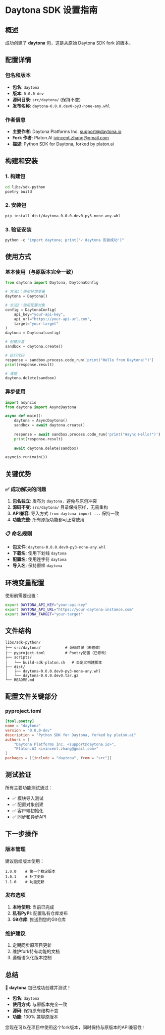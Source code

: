 # Daytona SDK 设置指南

## 概述

成功创建了 **daytona** 包，这是从原始 Daytona SDK fork 的版本。

## 配置详情

### 包名和版本

- **包名**: `daytona`
- **版本**: `0.0.0-dev`
- **源码目录**: `src/daytona/` (保持不变)
- **发布名称**: `daytona-0.0.0.dev0-py3-none-any.whl`

### 作者信息

- **主要作者**: Daytona Platforms Inc. <support@daytona.io>
- **Fork 作者**: Platon.AI <ivincent.zhang@gmail.com>
- **描述**: Python SDK for Daytona, forked by platon.ai

## 构建和安装

### 1. 构建包

```bash
cd libs/sdk-python
poetry build
```

### 2. 安装包

```bash
pip install dist/daytona-0.0.0.dev0-py3-none-any.whl
```

### 3. 验证安装

```python
python -c "import daytona; print('✓ daytona 安装成功')"
```

## 使用方式

### 基本使用（与原版本完全一致）

```python
from daytona import Daytona, DaytonaConfig

# 方法1：使用环境变量
daytona = Daytona()

# 方法2：使用配置对象
config = DaytonaConfig(
    api_key="your-api-key",
    api_url="https://your-api-url.com",
    target="your-target"
)
daytona = Daytona(config)

# 创建沙盒
sandbox = daytona.create()

# 运行代码
response = sandbox.process.code_run('print("Hello from Daytona!")')
print(response.result)

# 清理
daytona.delete(sandbox)
```

### 异步使用

```python
import asyncio
from daytona import AsyncDaytona

async def main():
    daytona = AsyncDaytona()
    sandbox = await daytona.create()
    
    response = await sandbox.process.code_run('print("Async Hello!")')
    print(response.result)
    
    await daytona.delete(sandbox)

asyncio.run(main())
```

## 关键优势

### ✅ 成功解决的问题

1. **包名独立**: 发布为 `daytona`，避免与原包冲突
2. **源码不变**: `src/daytona/` 目录保持原样，无需重构
3. **API兼容**: 导入方式 `from daytona import ...` 保持一致
4. **功能完整**: 所有原版功能都可正常使用

### 📋 命名规则

- **包文件**: `daytona-0.0.0.dev0-py3-none-any.whl`
- **下载名**: 使用下划线 `daytona`
- **配置名**: 使用连字符 `daytona`
- **导入名**: 保持原样 `daytona`

## 环境变量配置

使用前需要设置：

```bash
export DAYTONA_API_KEY="your-api-key"
export DAYTONA_API_URL="https://your-daytona-instance.com"
export DAYTONA_TARGET="your-target"
```

## 文件结构

```
libs/sdk-python/
├── src/daytona/           # 源码目录（未修改）
├── pyproject.toml         # Poetry配置（已修改）
├── scripts/
│   └── build-sdk-platon.sh   # 自定义构建脚本
├── dist/
│   ├── daytona-0.0.0.dev0-py3-none-any.whl
│   └── daytona-0.0.0.dev0.tar.gz
└── README.md
```

## 配置文件关键部分

### pyproject.toml

```toml
[tool.poetry]
name = "daytona"
version = "0.0.0-dev"
description = "Python SDK for Daytona, forked by platon.ai"
authors = [
    "Daytona Platforms Inc. <support@daytona.io>",
    "Platon.AI <ivincent.zhang@gmail.com>"
]
packages = [{include = "daytona", from = "src"}]
```

## 测试验证

所有主要功能测试通过：

- ✅ 模块导入测试
- ✅ 配置对象创建
- ✅ 客户端初始化
- ✅ 同步和异步API

## 下一步操作

### 版本管理

建议后续版本使用：

```
1.0.0    # 第一个稳定版本
1.0.1    # 补丁更新
1.1.0    # 功能更新
```

### 发布选项

1. **本地使用**: 当前已完成
2. **私有PyPI**: 配置私有仓库发布
3. **Git仓库**: 推送到您的Git仓库

### 维护建议

1. 定期同步原项目更新
2. 维护fork特有功能的文档
3. 遵循语义化版本控制

## 总结

🎉 **daytona** 包已成功创建并测试！

- **包名**: `daytona`
- **使用方式**: 与原版本完全一致
- **源码**: 保持原有结构不变
- **功能**: 100% 兼容原版本

您现在可以在项目中使用这个fork版本，同时保持与原版本的API兼容性！
